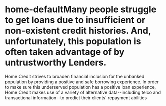 # home-defaultMany people struggle to get loans due to insufficient or non-existent credit histories. And, unfortunately, this population is often taken advantage of by untrustworthy Lenders.

Home Credit strives to broaden financial inclusion for the unbanked population by providing a positive and safe borrowing experience. In order to make sure this underserved population has a positive loan experience, Home Credit makes use of a variety of alternative data--including telco and transactional information--to predict their clients' repayment abilities
